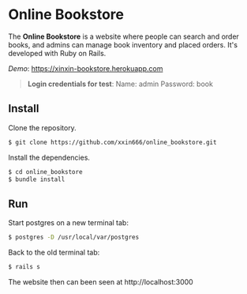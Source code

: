 # Online Bookstore

The **Online Bookstore** is a website where people can search and order books, and admins can manage book inventory and placed orders. It's developed with Ruby on Rails.

*Demo*: https://xinxin-bookstore.herokuapp.com
> **Login credentials for test**: Name: admin Password: book

## Install

Clone the repository.
```bash
$ git clone https://github.com/xxin666/online_bookstore.git
```
Install the dependencies.
```bash
$ cd online_bookstore
$ bundle install
```

## Run
Start postgres on a new terminal tab: 
```bash
$ postgres -D /usr/local/var/postgres
```
Back to the old terminal tab:
```bash
$ rails s
```
The website then can been seen at http://localhost:3000